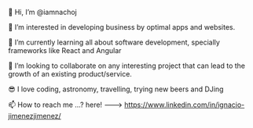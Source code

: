 👋 Hi, I’m @iamnachoj

👀 I’m interested in developing business by optimal apps and websites.

🌱 I’m currently learning all about software development, specially frameworks like React and Angular

💞️ I’m looking to collaborate on any interesting project that can lead to the growth of an existing product/service.

😎 I love coding, astronomy, travelling, trying new beers and DJing 

📫 How to reach me ...? here! ---> https://www.linkedin.com/in/ignacio-jimenezjimenez/

<!---
iamnachoj/iamnachoj is a ✨ special ✨ repository because its `README.md` (this file) appears on your GitHub profile.
You can click the Preview link to take a look at your changes.
--->
